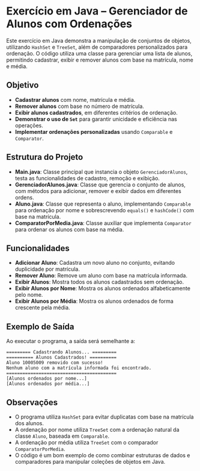 # Exercício em Java – Gerenciador de Alunos com Ordenações

Este exercício em Java demonstra a manipulação de conjuntos de objetos, utilizando `HashSet` e `TreeSet`, além de comparadores personalizados para ordenação. O código utiliza uma classe para gerenciar uma lista de alunos, permitindo cadastrar, exibir e remover alunos com base na matrícula, nome e média.

## Objetivo

* **Cadastrar alunos** com nome, matrícula e média.
* **Remover alunos** com base no número de matrícula.
* **Exibir alunos cadastrados**, em diferentes critérios de ordenação.
* **Demonstrar o uso de `Set`** para garantir unicidade e eficiência nas operações.
* **Implementar ordenações personalizadas** usando `Comparable` e `Comparator`.

## Estrutura do Projeto

* **Main.java**: Classe principal que instancia o objeto `GerenciadorAlunos`, testa as funcionalidades de cadastro, remoção e exibição.
* **GerenciadorAlunos.java**: Classe que gerencia o conjunto de alunos, com métodos para adicionar, remover e exibir dados em diferentes ordens.
* **Aluno.java**: Classe que representa o aluno, implementando `Comparable` para ordenação por nome e sobrescrevendo `equals()` e `hashCode()` com base na matrícula.
* **ComparatorPorMedia.java**: Classe auxiliar que implementa `Comparator` para ordenar os alunos com base na média.

## Funcionalidades

* **Adicionar Aluno**: Cadastra um novo aluno no conjunto, evitando duplicidade por matrícula.
* **Remover Aluno**: Remove um aluno com base na matrícula informada.
* **Exibir Alunos**: Mostra todos os alunos cadastrados sem ordenação.
* **Exibir Alunos por Nome**: Mostra os alunos ordenados alfabeticamente pelo nome.
* **Exibir Alunos por Média**: Mostra os alunos ordenados de forma crescente pela média.

## Exemplo de Saída

Ao executar o programa, a saída será semelhante a:

```
========= Cadastrando Alunos... =========
========== Alunos Cadastrados! ==========
Aluno 10005009 removido com sucesso!
Nenhum aluno com a matrícula informada foi encontrado.
=========================================
[Alunos ordenados por nome...]
[Alunos ordenados por média...]
```

## Observações

* O programa utiliza `HashSet` para evitar duplicatas com base na matrícula dos alunos.
* A ordenação por nome utiliza `TreeSet` com a ordenação natural da classe `Aluno`, baseada em `Comparable`.
* A ordenação por média utiliza `TreeSet` com o comparador `ComparatorPorMedia`.
* O código é um bom exemplo de como combinar estruturas de dados e comparadores para manipular coleções de objetos em Java.
